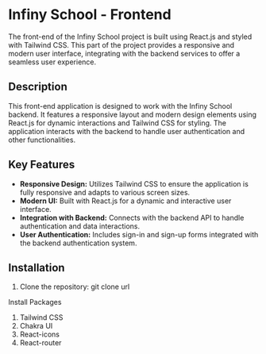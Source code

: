 # Infiny School - Frontend

The front-end of the Infiny School project is built using React.js and styled with Tailwind CSS. This part of the project provides a responsive and modern user interface, integrating with the backend services to offer a seamless user experience.

## Description

This front-end application is designed to work with the Infiny School backend. It features a responsive layout and modern design elements using React.js for dynamic interactions and Tailwind CSS for styling. The application interacts with the backend to handle user authentication and other functionalities.

## Key Features

- **Responsive Design:** Utilizes Tailwind CSS to ensure the application is fully responsive and adapts to various screen sizes.
- **Modern UI:** Built with React.js for a dynamic and interactive user interface.
- **Integration with Backend:** Connects with the backend API to handle authentication and data interactions.
- **User Authentication:** Includes sign-in and sign-up forms integrated with the backend authentication system.

## Installation

1. Clone the repository:
   git clone url


Install Packages
1. Tailwind CSS
2. Chakra UI
3. React-icons
4. React-router
